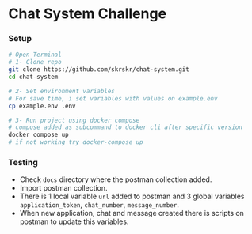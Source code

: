 # Chat System Challenge

### Setup
```bash
# Open Terminal
# 1- Clone repo
git clone https://github.com/skrskr/chat-system.git
cd chat-system

# 2- Set environment variables
# For save time, i set variables with values on example.env
cp example.env .env

# 3- Run project using docker compose
# compose added as subcommand to docker cli after specific version
docker compose up 
# if not working try docker-compose up
```

### Testing
- Check `docs` directory where the postman collection added.
- Import postman collection.
- There is 1 local variable `url` added to postman and 3 global variables `application_token`, `chat_number`, `message_number`.
- When new application, chat and message created there is scripts on postman to update this variables.